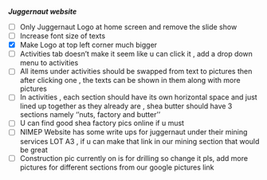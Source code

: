 ***Juggernaut website***

- [ ] Only Juggernaut Logo at home screen and remove the slide show 
- [ ] Increase font size of texts  
- [X] Make Logo at top left  corner much bigger 
- [ ] Activities tab doesn’t make it seem like u can click it , add a drop down menu to activities 
- [ ] All items under activities should be swapped from text to pictures then after clicking one , the texts can be shown in them along with more pictures 
- [ ] In activities , each section should have its own horizontal space and just lined up together as they already are , shea butter should have 3 sections namely ‘’nuts, factory and butter’’ 
- [ ] U can find good shea factory pics online if u must 
- [ ] NIMEP Website has some write ups for juggernaut under their mining services LOT A3 , if u can make that link in our mining section that would be great
- [ ] Construction pic currently on is for drilling so change it pls, add more pictures for different sections from our google pictures link  